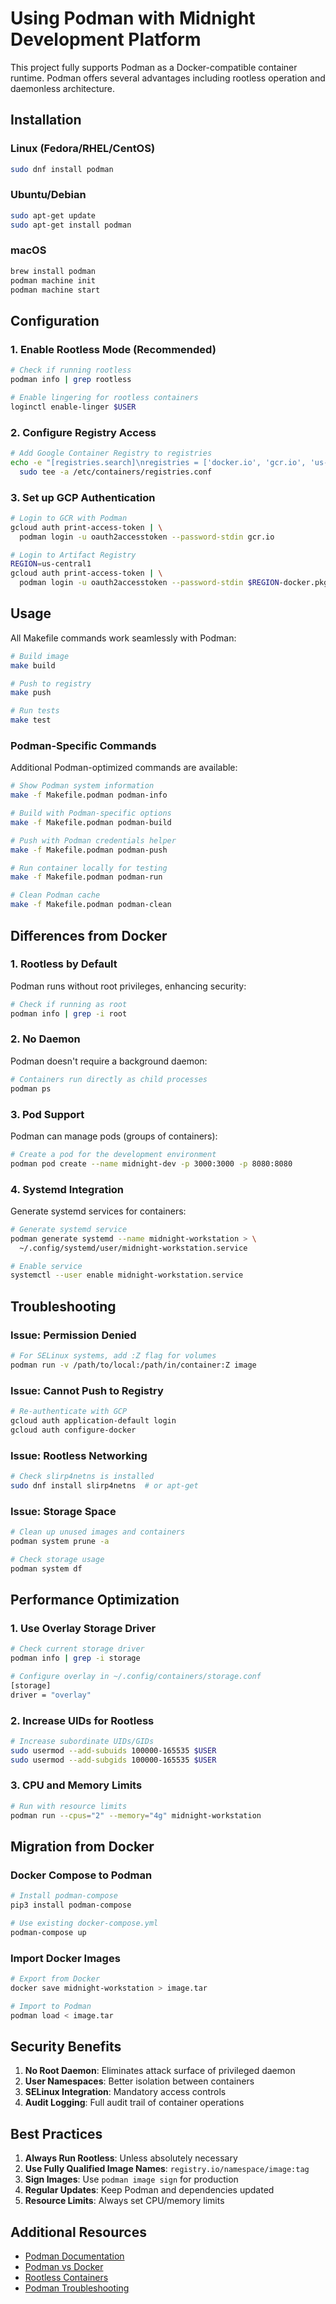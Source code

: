 # Using Podman with Midnight Development Platform

This project fully supports Podman as a Docker-compatible container runtime. Podman offers several advantages including rootless operation and daemonless architecture.

## Installation

### Linux (Fedora/RHEL/CentOS)
```bash
sudo dnf install podman
```

### Ubuntu/Debian
```bash
sudo apt-get update
sudo apt-get install podman
```

### macOS
```bash
brew install podman
podman machine init
podman machine start
```

## Configuration

### 1. Enable Rootless Mode (Recommended)
```bash
# Check if running rootless
podman info | grep rootless

# Enable lingering for rootless containers
loginctl enable-linger $USER
```

### 2. Configure Registry Access
```bash
# Add Google Container Registry to registries
echo -e "[registries.search]\nregistries = ['docker.io', 'gcr.io', 'us-central1-docker.pkg.dev']" | \
  sudo tee -a /etc/containers/registries.conf
```

### 3. Set up GCP Authentication
```bash
# Login to GCR with Podman
gcloud auth print-access-token | \
  podman login -u oauth2accesstoken --password-stdin gcr.io

# Login to Artifact Registry
REGION=us-central1
gcloud auth print-access-token | \
  podman login -u oauth2accesstoken --password-stdin $REGION-docker.pkg.dev
```

## Usage

All Makefile commands work seamlessly with Podman:

```bash
# Build image
make build

# Push to registry
make push

# Run tests
make test
```

### Podman-Specific Commands

Additional Podman-optimized commands are available:

```bash
# Show Podman system information
make -f Makefile.podman podman-info

# Build with Podman-specific options
make -f Makefile.podman podman-build

# Push with Podman credentials helper
make -f Makefile.podman podman-push

# Run container locally for testing
make -f Makefile.podman podman-run

# Clean Podman cache
make -f Makefile.podman podman-clean
```

## Differences from Docker

### 1. Rootless by Default
Podman runs without root privileges, enhancing security:
```bash
# Check if running as root
podman info | grep -i root
```

### 2. No Daemon
Podman doesn't require a background daemon:
```bash
# Containers run directly as child processes
podman ps
```

### 3. Pod Support
Podman can manage pods (groups of containers):
```bash
# Create a pod for the development environment
podman pod create --name midnight-dev -p 3000:3000 -p 8080:8080
```

### 4. Systemd Integration
Generate systemd services for containers:
```bash
# Generate systemd service
podman generate systemd --name midnight-workstation > \
  ~/.config/systemd/user/midnight-workstation.service

# Enable service
systemctl --user enable midnight-workstation.service
```

## Troubleshooting

### Issue: Permission Denied
```bash
# For SELinux systems, add :Z flag for volumes
podman run -v /path/to/local:/path/in/container:Z image
```

### Issue: Cannot Push to Registry
```bash
# Re-authenticate with GCP
gcloud auth application-default login
gcloud auth configure-docker
```

### Issue: Rootless Networking
```bash
# Check slirp4netns is installed
sudo dnf install slirp4netns  # or apt-get
```

### Issue: Storage Space
```bash
# Clean up unused images and containers
podman system prune -a

# Check storage usage
podman system df
```

## Performance Optimization

### 1. Use Overlay Storage Driver
```bash
# Check current storage driver
podman info | grep -i storage

# Configure overlay in ~/.config/containers/storage.conf
[storage]
driver = "overlay"
```

### 2. Increase UIDs for Rootless
```bash
# Increase subordinate UIDs/GIDs
sudo usermod --add-subuids 100000-165535 $USER
sudo usermod --add-subgids 100000-165535 $USER
```

### 3. CPU and Memory Limits
```bash
# Run with resource limits
podman run --cpus="2" --memory="4g" midnight-workstation
```

## Migration from Docker

### Docker Compose to Podman
```bash
# Install podman-compose
pip3 install podman-compose

# Use existing docker-compose.yml
podman-compose up
```

### Import Docker Images
```bash
# Export from Docker
docker save midnight-workstation > image.tar

# Import to Podman
podman load < image.tar
```

## Security Benefits

1. **No Root Daemon**: Eliminates attack surface of privileged daemon
2. **User Namespaces**: Better isolation between containers
3. **SELinux Integration**: Mandatory access controls
4. **Audit Logging**: Full audit trail of container operations

## Best Practices

1. **Always Run Rootless**: Unless absolutely necessary
2. **Use Fully Qualified Image Names**: `registry.io/namespace/image:tag`
3. **Sign Images**: Use `podman image sign` for production
4. **Regular Updates**: Keep Podman and dependencies updated
5. **Resource Limits**: Always set CPU/memory limits

## Additional Resources

- [Podman Documentation](https://docs.podman.io/)
- [Podman vs Docker](https://podman.io/whatis.html)
- [Rootless Containers](https://rootlesscontaine.rs/)
- [Podman Troubleshooting](https://github.com/containers/podman/blob/main/troubleshooting.md)